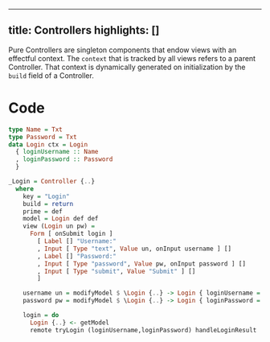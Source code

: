 ----------------
title: Controllers
highlights: []
----------------

Pure Controllers are singleton components that endow views with an effectful context. The `context` that is tracked by all views refers to a parent Controller. That context is dynamically generated on initialization by the `build` field of a Controller.

# Code

```haskell
type Name = Txt
type Password = Txt
data Login ctx = Login
  { loginUsername :: Name
  , loginPassword :: Password
  }

_Login = Controller {..}
  where
    key = "Login"
    build = return
    prime = def
    model = Login def def
    view (Login un pw) =
      Form [ onSubmit login ]
        [ Label [] "Username:"
        , Input [ Type "text", Value un, onInput username ] []
        , Label [] "Password:"
        , Input [ Type "password", Value pw, onInput password ] []
        , Input [ Type "submit", Value "Submit" ] []
        ]

    username un = modifyModel $ \Login {..} -> Login { loginUsername = un, .. }
    password pw = modifyModel $ \Login {..} -> Login { loginPassword = pw, .. }

    login = do
      Login {..} <- getModel
      remote tryLogin (loginUsername,loginPassword) handleLoginResult
```
